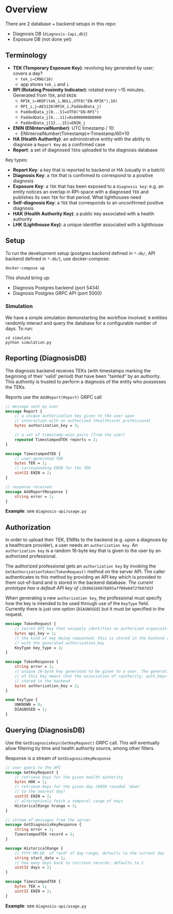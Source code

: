# Overview

There are 2 database + backend setups in this repo:
- Diagnosis DB (`diagnosis-{api,db}`)
- Exposure DB (not done yet)

## Terminology

- **TEK (Temporary Exposure Key)**: revolving key generated by user; covers a day?
    - `tek_i←CRNG(16)`
    - app stores `tek_i` and `i`
- **RPI (Rotating Proximity Indicator)**: rotated every ~15 minutes. Generated from `TEK`, and `ENIN`:
    - `RPIK_i←HKDF(tek_i,NULL,UTF8("EN-RPIK"),16)`
    - `RPI_i,j←AES128(RPIK_i,PaddedData_j)`
    - `PaddedData_j[0...5]=UTF8("EN-RPI")`
    - `PaddedData_j[6...11]=0x000000000000`
    - `PaddedData_j[12...15]=ENIN_j`
- **ENIN (ENIntervalNumber)**: UTC timestamp / 10:
    - ENIntervalNumber(Timestamp)←Timestamp/60×10
- **HA (Health Authority)**: an administrative entity with the ability to diagnose a `Report Key` as a confirmed case
- **Report**: a set of diagnosed `TEK`s uploaded to the diagnosis database

Key types:
- **Report Key**: a key that is reported to backend or HA (usually in a batch)
- **Diagnosis Key**: a `TEK` that is confirmed to correspond to a positive diagnosis
- **Exposure Key**: a `TEK` that has been exposed to a `diagnosis key`: e.g. an entity notices an overlap in RPI-space with a diagnosed `TEK` and publishes its own `TEK` for that period. What lighthouses need
- **Self-diagnosis Key**: a `TEK` that corresponds to an unconfirmed positive diagnosis
- **HAK (Health Authority Key)**: a public key associated with a health authority
- **LHK (Lighthouse Key)**: a unique identifier associated with a lighthouse


## Setup

To run the development setup (postgres backend defined in `*-db/`, API backend defined in `*-db/`), use docker-compose:

```
docker-compose up
```

This should bring up:
- Diagnosis Postgres backend (port 5434)
- Diagnosis Postgres GRPC API (port 5000)

### Simulation

We have a simple simulation demonstarting the workflow involved. `N` entities randomly interact and query the database for a configurable number of days. To run:

```
cd simulate
python simulation.py
```

## Reporting (DiagnosisDB)

The diagnosis backend receives TEKs (with timestamps marking the beginning of their 'valid' period) that have been "tainted" by an authority. This authority is trusted to perform a diagnosis of the entity who possesses the TEKs.

Reports use the `AddReport(Report)` GRPC call

```protobuf
// message sent by user
message Report {
    // a unique authorization key given to the user upon
    // interaction with an authorized (healthcare) professional
    bytes authorization_key = 3;

    // a set of timestamp-enin pairs (from the user)
    repeated TimestampedTEK reports = 2;
}

message TimestampedTEK {
    // user-generated TEK
    bytes TEK = 1;
    // corresponding ENIN for the TEK
    uint32 ENIN = 2;
}

// response received
message AddReportResponse {
    string error = 1;
}
```

**Example**: see `diagnosis-api/usage.py`

## Authorization

In order to upload their TEK, ENINs to the backend (e.g. upon a diagnosis by a healthcare provider), a user needs an `authorization key`. An `authorization key` is a random 16-byte key that is given to the user by an authorized professional.

The authorized professional gets an `authorization key` by invoking the `GetAuthorizationToken(TokenRequest)` method on the server API. The caller authenticates to this method by providing an API key which is provided to them out-of-band and is stored in the backend database. *The current prototype has a default API key of `c3b9b61b687b895aff09eb072fb07d33`*

When generating a new `authorization key`, the professional must specify how the key is intended to be used through use of the `KeyType` field. Currently there is just one option (`DIAGNOSED`) but it must be specified in the request.

```protobuf
message TokenRequest {
    // secret API key that uniquely identifies an authorized organization
    bytes api_key = 1;
    // the kind of key being requested; this is stored in the backend along
    // with the generated authorization_key
    KeyType key_type = 2;
}

message TokenResponse {
    string error = 1;
    // unique 16-byte key generated to be given to a user. The generation
    // of this key means that the association of <authority, auth_key> is
    // stored in the backend
    bytes authorization_key = 2;
}

enum KeyType {
    UNKNOWN = 0;
    DIAGNOSED = 1;
}
```

## Querying (DiagnosisDB)

Use the `GetDiagnosisKeys(GetKeyRequest)` GRPC call. This will eventually allow filtering by time and health authority source, among other filters.

Response is a stream of `GetDiagnosisKeyResponse`

```protobuf
// user query to the API
message GetKeyRequest {
    // retrieve keys for the given health authority
    bytes HAK = 1;
    // retrieve keys for the given day (ENIN rounded 'down'
    // to the nearest day)
    uint32 ENIN = 2;
    // alternatively fetch a temporal range of keys
    HistoricalRange hrange = 3;
}

// stream of messages from the server
message GetDiagnosisKeyResponse {
    string error = 1;
    TimestampedTEK record = 2;
}

message HistoricalRange {
    // YYYY-MM-DD  of *end* of day range; defaults to the current day
    string start_date = 1;
    // how many days back to retrieve records; defaults to 1
    uint32 days = 2;
}

message TimestampedTEK {
    bytes TEK = 1;
    uint32 ENIN = 2;
}
```

**Example**: see `diagnosis-api/usage.py`
